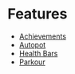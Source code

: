 # Features

- [Achievements](Achievements)
- [Autopot](Autopot)
- [Health Bars](HealthBars)
- [Parkour](Health_Bars)
